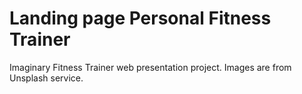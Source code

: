 # Landing page Personal Fitness Trainer
Imaginary Fitness Trainer web presentation project.
Images are from Unsplash service.
